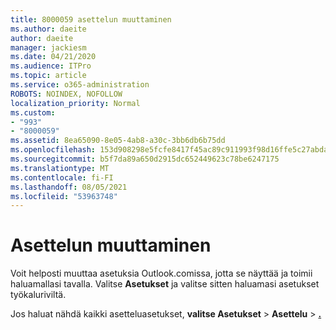 ```yaml
---
title: 8000059 asettelun muuttaminen
ms.author: daeite
author: daeite
manager: jackiesm
ms.date: 04/21/2020
ms.audience: ITPro
ms.topic: article
ms.service: o365-administration
ROBOTS: NOINDEX, NOFOLLOW
localization_priority: Normal
ms.custom:
- "993"
- "8000059"
ms.assetid: 8ea65090-8e05-4ab8-a30c-3bb6db6b75dd
ms.openlocfilehash: 153d908298e5fcfe8417f45ac89c911993f98d16ffe5c27abda4b6f3959002c0
ms.sourcegitcommit: b5f7da89a650d2915dc652449623c78be6247175
ms.translationtype: MT
ms.contentlocale: fi-FI
ms.lasthandoff: 08/05/2021
ms.locfileid: "53963748"
---
```

# <a name="how-to-change-your-layout"></a>Asettelun muuttaminen

Voit helposti muuttaa asetuksia Outlook.comissa, jotta se näyttää ja toimii haluamallasi tavalla. Valitse **Asetukset** ja valitse sitten haluamasi asetukset työkaluriviltä.

Jos haluat nähdä kaikki asetteluasetukset, **valitse Asetukset**  >  **Asettelu**  >  [**.**](https://outlook.live.com/mail/options/mail/layout)
  